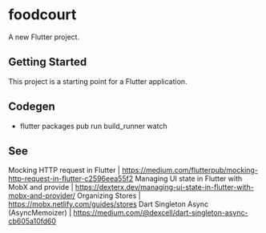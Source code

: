 # foodcourt

A new Flutter project.

## Getting Started

This project is a starting point for a Flutter application.


## Codegen

- flutter packages pub run build_runner watch

## See

Mocking HTTP request in Flutter | https://medium.com/flutterpub/mocking-http-request-in-flutter-c2596eea55f2
Managing UI state in Flutter with MobX and provide | https://dexterx.dev/managing-ui-state-in-flutter-with-mobx-and-provider/
Organizing Stores | https://mobx.netlify.com/guides/stores
Dart Singleton Async (AsyncMemoizer) | https://medium.com/@dexcell/dart-singleton-async-cb605a10fd60